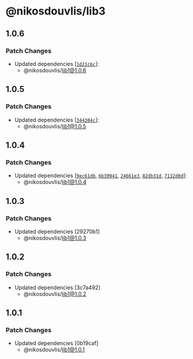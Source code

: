 # @nikosdouvlis/lib3

## 1.0.6

### Patch Changes

- Updated dependencies [[`1d21c6c`](https://github.com/nikosdouvlis/repo-changesets/commit/1d21c6ccaaff6afe8ed758c195311c14f61a332d)]:
  - @nikosdouvlis/lib1@1.0.6

## 1.0.5

### Patch Changes

- Updated dependencies [[`344304c`](https://github.com/nikosdouvlis/repo-changesets/commit/344304cc3c7c71d3c6fb36e72e3b03af8bde6926)]:
  - @nikosdouvlis/lib1@1.0.5

## 1.0.4

### Patch Changes

- Updated dependencies [[`9ec61db`](https://github.com/nikosdouvlis/repo-changesets/commit/9ec61db5475d41ef89de1af69f15906605acf373), [`6b39941`](https://github.com/nikosdouvlis/repo-changesets/commit/6b3994113630142f0f8795ae94fd18385f53f81d), [`24661e3`](https://github.com/nikosdouvlis/repo-changesets/commit/24661e38ab7a8def862ef302f2c4d4520b85a554), [`82db31d`](https://github.com/nikosdouvlis/repo-changesets/commit/82db31d8adf6cbcf246ecc7cefde873218cdc790), [`7132d0d`](https://github.com/nikosdouvlis/repo-changesets/commit/7132d0d7990f6d8c3df0e9e6c2df3bd718c6cbdb)]:
  - @nikosdouvlis/lib1@1.0.4

## 1.0.3

### Patch Changes

- Updated dependencies [29270b1]
  - @nikosdouvlis/lib1@1.0.3

## 1.0.2

### Patch Changes

- Updated dependencies [3c7a492]
  - @nikosdouvlis/lib1@1.0.2

## 1.0.1

### Patch Changes

- Updated dependencies [0b19caf]
  - @nikosdouvlis/lib1@1.0.1
